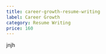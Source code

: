 ```yaml
---
title: career-growth-resume-writing
label: Career Growth
category: Resume Writing
price: 160
---
```

jnjh
